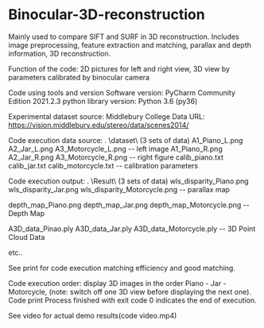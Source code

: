 
# Binocular-3D-reconstruction
Mainly used to compare SIFT and SURF in 3D reconstruction. Includes image preprocessing, feature extraction and matching, parallax and depth information, 3D reconstruction.

Function of the code: 2D pictures for left and right view, 3D view by parameters calibrated by binocular camera

Code using tools and version
Software version: PyCharm Community Edition 2021.2.3
python library version: Python 3.6 (py36)

Experimental dataset source: Middlebury College
Data URL: https://vision.middlebury.edu/stereo/data/scenes2014/

Code execution data source: . \dataset\ (3 sets of data)
A1_Piano_L.png A2_Jar_L.png A3_Motorcycle_L.png -- left image
A1_Piano_R.png A2_Jar_R.png A3_Motorcycle_R.png -- right figure
calib_piano.txt calib_jar.txt calib_motorcycle.txt -- calibration parameters

Code execution output: . \Result\ (3 sets of data)
wls_disparity_Piano.png wls_disparity_Jar.png wls_disparity_Motorcycle.png -- parallax map

depth_map_Piano.png depth_map_Jar.png depth_map_Motorcycle.png -- Depth Map

A3D_data_Pinao.ply A3D_data_Jar.ply A3D_data_Motorcycle.ply -- 3D Point Cloud Data

etc..

See print for code execution matching efficiency and good matching.

 
Code execution order: display 3D images in the order Piano - Jar - Motorcycle, (note: switch off one 3D view before displaying the next one).
Code print Process finished with exit code 0 indicates the end of execution.

See video for actual demo results(code video.mp4)
